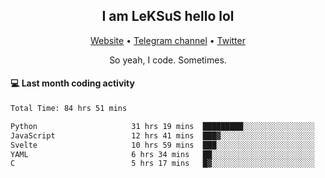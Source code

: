 <h2 align="center">I am LeKSuS hello lol</h2>
<div align="center">
  <a href="https://leksus.net">Website</a> •
  <a href="https://t.me/leksus_was_here">Telegram channel</a> •
  <a href="https://twitter.com/___LeKSuS___">Twitter</a>
</div>
<p align="center">So yeah, I code. Sometimes.</p>

#### :computer: Last month coding activity
<!--START_SECTION:waka-->

```txt
Total Time: 84 hrs 51 mins

Python                     31 hrs 19 mins  █████████░░░░░░░░░░░░░░░░   35.59 %
JavaScript                 12 hrs 41 mins  ███▓░░░░░░░░░░░░░░░░░░░░░   14.41 %
Svelte                     10 hrs 59 mins  ███░░░░░░░░░░░░░░░░░░░░░░   12.50 %
YAML                       6 hrs 34 mins   ██░░░░░░░░░░░░░░░░░░░░░░░   07.47 %
C                          5 hrs 17 mins   █▓░░░░░░░░░░░░░░░░░░░░░░░   06.01 %
```

<!--END_SECTION:waka-->

<!-- flag{4_l0t_0f_1nter35t1ng_th1ng5_4r3_1n_publ1c_d0m41n} -->
